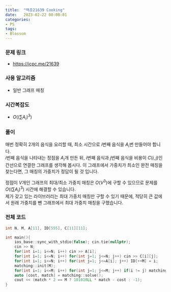 ```yaml
---
title:  "백준21639 Cooking"
date:   2023-02-22 00:00:01
categories:
- PS
tags:
- Blossom
---
```


### 문제 링크
* https://icpc.me/21639

### 사용 알고리즘
* 일반 그래프 매칭

### 시간복잡도
* $O((\sum A_i)^3)$

### 풀이
매번 정확히 2개의 음식을 요리할 때, 최소 시간으로 $i$번째 음식을 $A_i$번 만들어야 합니다.<br>
$i$번째 음식을 나타내는 정점을 $A_i$개 만든 뒤, $i$번째 음식과 $j$번째 음식을 비용이 $C(i, j)$인 간선으로 연결한 그래프를 생각해 봅시다. 이 그래프에서 가중치가 최소인 완전 매칭을 찾는다면, 그 매칭의 가중치가 정답이 될 것 입니다.

정점이 $V$개인 그래프의 최대/최소 가중치 매칭은 $O(V^3)$에 구할 수 있으므로 문제를 $O((\sum A_i)^3)$ 시간에 해결할 수 있습니다.<br>
제가 갖고 있는 라이브러리는 최대 가중치 매칭만 구할 수 있기 때문에, 적당히 큰 값에서 원래 가중치를 뺀 그래프에서 최대 가중치 매칭을 구했습니다.

### 전체 코드
```cpp
int N, M, A[11], ID[555], C[11][11];

int main(){
    ios_base::sync_with_stdio(false); cin.tie(nullptr);
    cin >> N;
    for(int i=1; i<=N; i++) cin >> A[i];
    for(int i=1; i<=N; i++) for(int j=1; j<=N; j++) cin >> C[i][j];
    for(int i=1; i<=N; i++) for(int j=1; j<=A[i]; j++) ID[++M] = i;
    matching::init(M);
    for(int i=1; i<=M; i++) for(int j=1; j<=M; j++) if(i != j) matching::add_edge(i, j, 101010 - C[ID[i]][ID[j]]);
    auto [cost, match] = matching::solve();
    cout << (match * 2 == M ? 101010LL * match - cost : -1);
}
```
